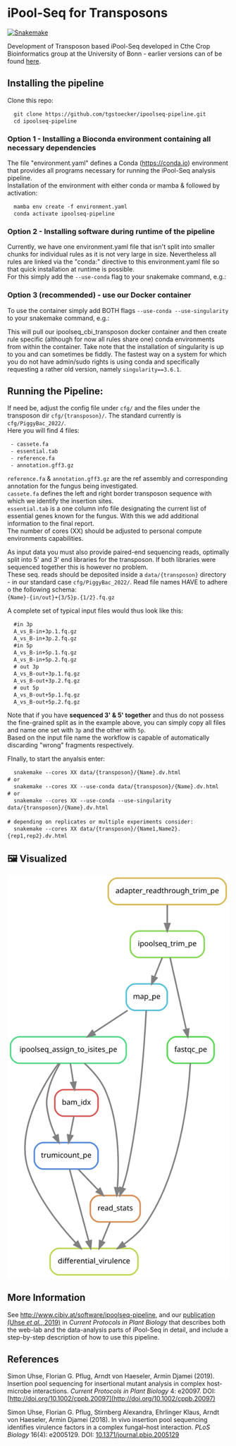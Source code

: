 # iPool-Seq for Transposons  
[![Snakemake](https://img.shields.io/badge/snakemake->=7.0.0-brightgreen.svg)](https://snakemake.readthedocs.io)  
  
Development of Transposon based iPool-Seq developed in Cthe Crop Bioinformatics group at the University of Bonn - earlier versions can of be found [here](https://github.com/Cibiv/ipoolseq-pipeline/releases).

## Installing the pipeline

Clone this repo:

```
  git clone https://github.com/tgstoecker/ipoolseq-pipeline.git
  cd ipoolseq-pipeline
```

### Option 1 - Installing a Bioconda environment containing all necessary dependencies

The file "environment.yaml" defines a Conda (https://conda.io) environment that
provides all programs necessary for running the iPool-Seq analysis pipeline.  
Installation of the environment with either conda or mamba & followed by activation:  

```
  mamba env create -f environment.yaml
  conda activate ipoolseq-pipeline
```

### Option 2 - Installing software during runtime of the pipeline
Currently, we have one environment.yaml file that isn't split into smaller chunks for individual rules as it is not very large in size.
Nevertheless all rules are linked via the "conda:" directive to this environment.yaml file so that quick installation at runtime is possible.  
For this simply add the `--use-conda` flag to your snakemake command, e.g.:  


### Option 3 (**recommended**) - use our Docker container
To use the container simply add BOTH flags `--use-conda --use-singularity` to your snakemake command, e.g.:  

This will pull our ipoolseq_cbi_transposon docker container and then create rule specific (although for now all rules share one) conda environments from within the container.
Take note that the installation of singularity is up to you and can sometimes be fiddly.
The fastest way on a system for which you do not have admin/sudo rights is using conda and specifically requesting a rather old version, namely `singularity==3.6.1`.

## Running the Pipeline:  

If need be, adjust the config file under `cfg/` and the files under the transposon dir `cfg/{transposon}/`.
The standard currently is `cfg/PiggyBac_2022/`.  
Here you will find 4 files:

```
 - cassete.fa
 - essential.tab
 - reference.fa
 - annotation.gff3.gz
```

`reference.fa` & `annotation.gff3.gz` are the ref assembly and corresponding annotation for the fungus being investigated.  
`cassete.fa` defines the left and right border transposon sequence with which we identify the insertion sites.  
`essential.tab` is a one column info file designating the current list of essential genes known for the fungus. With this we add additional information to the final report.  
The number of cores (XX) should be adjusted to personal compute environments capabilities.

As input data you must also provide paired-end sequencing reads, optimally split into 5' and 3' end libraries for the transposon. If both libraries were sequenced together this is however no problem.  
These seq. reads should be deposited inside a `data/{transposon}` directory - in our standard case `cfg/PiggyBac_2022/`.
Read file names HAVE to adhere o the following schema:  
`{Name}-{in/out}+{3/5}p.{1/2}.fq.gz`  
  
A complete set of typical input files would thus look like this:  

```
  #in 3p
  A_vs_B-in+3p.1.fq.gz
  A_vs_B-in+3p.2.fq.gz
  #in 5p
  A_vs_B-in+5p.1.fq.gz
  A_vs_B-in+5p.2.fq.gz
  # out 3p
  A_vs_B-out+3p.1.fq.gz
  A_vs_B-out+3p.2.fq.gz
  # out 5p
  A_vs_B-out+5p.1.fq.gz
  A_vs_B-out+5p.2.fq.gz
```

Note that if you have **sequenced 3' & 5' together** and thus do not possess the fine-grained split as in the example above, you can simply copy all files and name one set with `3p` and the other with `5p`.  
Based on the input file name the workflow is capable of automatically discarding "wrong" fragments respectively.  
  
FInally, to start the anyalsis enter:

```
  snakemake --cores XX data/{transposon}/{Name}.dv.html
# or
  snakemake --cores XX --use-conda data/{transposon}/{Name}.dv.html
# or
  snakemake --cores XX --use-conda --use-singularity data/{transposon}/{Name}.dv.html

# depending on replicates or multiple experiments consider:
  snakemake --cores XX data/{transposon}/{Name1,Name2}.{rep1,rep2}.dv.html
```

## :framed_picture: Visualized

![Alt text](./rulegraph.svg)  
  
## More Information

See http://www.cibiv.at/software/ipoolseq-pipeline, and our
[publication (Uhse *et al.*, 2019)](http://doi.org/10.1002/cppb.20097) in
*Current Protocols in Plant Biology* that describes both the web-lab and the
data-analysis parts of iPool-Seq in detail, and include a step-by-step
description of how to use this pipeline.

## References

Simon Uhse, Florian G. Pflug, Arndt von Haeseler, Armin Djamei (2019). Insertion pool sequencing
for insertional mutant analysis in complex host-microbe interactions. *Current Protocols in
Plant Biology* 4: e20097. DOI: [http://doi.org/10.1002/cppb.20097](http://doi.org/10.1002/cppb.20097)

Simon Uhse, Florian G. Pflug, Stirnberg Alexandra, Ehrlinger Klaus, Arndt von Haeseler,
Armin Djamei (2018). In vivo insertion pool sequencing identifies virulence factors in
a complex fungal–host interaction. *PLoS Biology* 16(4): e2005129. DOI:
[10.1371/journal.pbio.2005129](https://doi.org/10.1371/journal.pbio.2005129)
